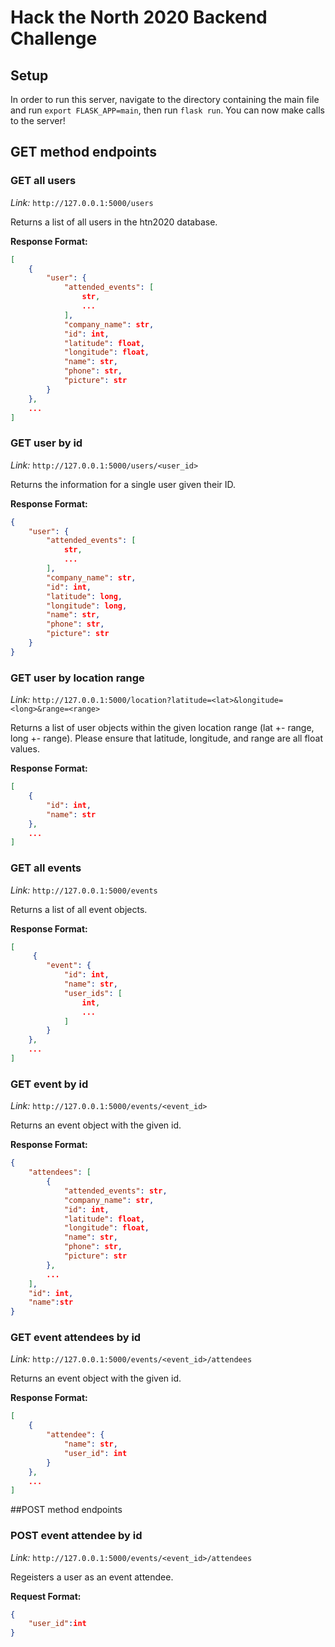 # Hack the North 2020 Backend Challenge

## Setup
In order to run this server, navigate to the directory containing the main file and run
`export FLASK_APP=main`, then run `flask run`. You can now make calls to the server!

## GET method endpoints

### GET all users
*Link:* `http://127.0.0.1:5000/users`

Returns a list of all users in the htn2020 database.

**Response Format:**
```json
[
    {
        "user": {
            "attended_events": [
                str,
                ...
            ],
            "company_name": str,
            "id": int,
            "latitude": float,
            "longitude": float,
            "name": str,
            "phone": str,
            "picture": str
        }
    },
    ...
]
```

### GET user by id
*Link:* `http://127.0.0.1:5000/users/<user_id>`

Returns the information for a single user given their ID.

**Response Format:**
```json
{
    "user": {
        "attended_events": [
            str,
            ...
        ],
        "company_name": str,
        "id": int,
        "latitude": long,
        "longitude": long,
        "name": str,
        "phone": str,
        "picture": str
    }
}
```

### GET user by location range
*Link:* `http://127.0.0.1:5000/location?latitude=<lat>&longitude=<long>&range=<range>`

Returns a list of user objects within the given location range (lat +- range, long +- range).
Please ensure that latitude, longitude, and range are all float values.

**Response Format:**
```json
[
    {
        "id": int,
        "name": str
    },
    ...
]
```

### GET all events
*Link:* `http://127.0.0.1:5000/events`

Returns a list of all event objects.

**Response Format:**
```json
[
     {
        "event": {
            "id": int,
            "name": str,
            "user_ids": [
                int,
                ...
            ]
        }
    },
    ...
]
```

### GET event by id
*Link:* `http://127.0.0.1:5000/events/<event_id>`

Returns an event object with the given id.

**Response Format:**
```json
{
    "attendees": [
        {
            "attended_events": str,
            "company_name": str,
            "id": int,
            "latitude": float,
            "longitude": float,
            "name": str,
            "phone": str,
            "picture": str
        },
        ...
    ],
    "id": int,
    "name":str
}
```

### GET event attendees by id
*Link:* `http://127.0.0.1:5000/events/<event_id>/attendees`

Returns an event object with the given id.

**Response Format:**
```json
[
    {
        "attendee": {
            "name": str,
            "user_id": int
        }
    },
    ...
]
```

##POST method endpoints

### POST event attendee by id
*Link:* `http://127.0.0.1:5000/events/<event_id>/attendees`

Regeisters a user as an event attendee.

**Request Format:**
```json
{
    "user_id":int
}
```